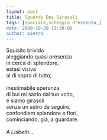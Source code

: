 ```yaml
---
layout: post
title: Sguardi Dei Girasoli
tags: [speciale,scheggia d'essenza,]
date: 2009-10-20 13:38:00
author: pietro
---
```

Squisito brivido<br/>aleggiando quasi presenza<br/>in cerca di splendore,<br/>estasi visiva<br/>al di sopra di tutto;<br/><br/>inestimabile speranza<br/>di bui mi sazio dal tuo volto,<br/>e siamo girasoli<br/>senza un astro da seguire,<br/>confondiam splendore e fiori,<br/>cominciando, già, a guardare.<br/><br/><span style="font-style: italic">A Lisbeth...</span>
